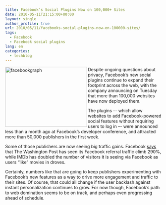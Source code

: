 ```yaml
---
title: Facebook’s Social Plugins Now on 100,000+ Sites
date: 2010-05-11T21:15:00+00:00
layout: single
author_profile: true
url: 2010/05/11/facebooks-social-plugins-now-on-100000-sites/
tags:
  - Facebook
  - Facebook social plugins
lang: en
categories: 
  - techblog
---
```

[<img title="facebookgraph" border="0" alt="facebookgraph" align="left" src="http://lh3.ggpht.com/_vaUVXcmC3OI/S-nB0XpA-YI/AAAAAAAACME/7O95qjOI-c0/facebookgraph_thumb%5B1%5D.jpg?imgmax=800" width="264" height="194" />](http://lh3.ggpht.com/_vaUVXcmC3OI/S-nByVVYI9I/AAAAAAAACMA/Qix8AB6LYrU/s1600-h/facebookgraph%5B3%5D.jpg) Despite ongoing questions about privacy, Facebook’s new social plugins continue to expand their footprint across the web, with the company announcing on Tuesday that more than 100,000 websites have now deployed them. 

The plugins –- which allow websites to add Facebook-powered social features without requiring users to log in –- were announced less than a month ago at Facebook’s developer conference, and attracted more than 50,000 publishers in the first week. 

Some of those publishers are now seeing big traffic gains. Facebook [says](http://developers.facebook.com/blog/post/382) that The Washington Post has seen its Facebook referral traffic climb 290%, while IMDb has doubled the number of visitors it is seeing via Facebook as users “like” movies in droves. 

Certainly, numbers like that are going to keep publishers experimenting with Facebook’s new features as a way to drive more engagement and traffic to their sites. Of course, that could all change if the user backlash against instant personalization continues to grow. For now though, Facebook’s path to web domination seems to be on track, and perhaps even progressing ahead of schedule.